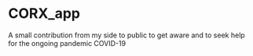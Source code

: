 # CORX_app
A small contribution from my side to public to get aware and to seek help for the ongoing pandemic COVID-19
